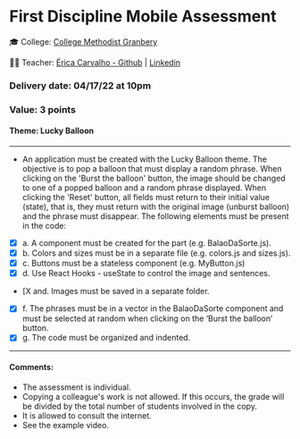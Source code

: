 # First Discipline Mobile Assessment

🎓 College: [College Methodist Granbery](http://granbery.edu.br/)

👨‍🏫 Teacher: [Érica Carvalho - Github](https://github.com/ericacrcarvalho) | [Linkedin](https://www.linkedin.com/in/ericacrcarvalho/)

### Delivery date: 04/17/22 at 10pm
### Value: 3 points
#### Theme: Lucky Balloon

---

- An application must be created with the Lucky Balloon theme. The objective is to pop a balloon that must display a random phrase. When clicking on the 'Burst the balloon' button, the image should be changed to one of a popped balloon and a random phrase displayed. When clicking the 'Reset' button, all fields must return to their initial value (state), that is, they must return with the original image (unburst balloon) and the phrase must disappear. The following elements must be present in the code:
- [x] a. A component must be created for the part (e.g. BalaoDaSorte.js).
- [x] b. Colors and sizes must be in a separate file (e.g. colors.js and
sizes.js).
- [x] c. Buttons must be a stateless component (e.g. MyButton.js)
- [x] d. Use React Hooks - useState to control the image and sentences.
- [X and. Images must be saved in a separate folder.
- [x] f. The phrases must be in a vector in the BalaoDaSorte component and must be
selected at random when clicking on the ‘Burst the balloon’ button.
- [x] g. The code must be organized and indented.

---

#### Comments:
- The assessment is individual.
- Copying a colleague's work is not allowed. If this occurs, the grade will be divided by the total number of students involved in the copy.
- It is allowed to consult the internet.
- See the example video.
